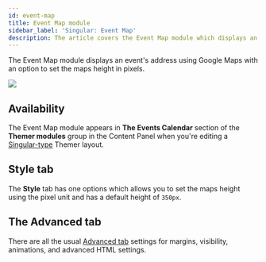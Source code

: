 ```yaml
---
id: event-map
title: Event Map module
sidebar_label: 'Singular: Event Map'
description: The article covers the Event Map module which displays an event's address using Google Maps.
---
```


The Event Map module displays an event's address using Google Maps with an option to set the maps height in pixels.

![](/img/beaver-themer/integrations--tec--event-map--1.jpg)

## Availability

The Event Map module appears in **The Events Calendar** section of the **Themer modules** group in the Content Panel when you're editing a [Singular-type](../../../layout-types-modules/singular-layout-type/themer-singular-layout-type.md) Themer layout.

## Style tab

The **Style** tab has one options which allows you to set the maps height using the pixel unit and has a default height of `350px`.

## The Advanced tab

There are all the usual [Advanced tab](/beaver-builder/layouts/advanced-tab) settings for margins, visibility, animations, and advanced HTML settings.
